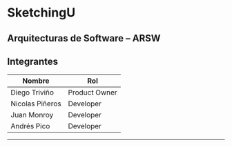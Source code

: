 # SketchingU
## Arquitecturas de Software – ARSW 
## Integrantes

|     Nombre    |     Rol         |
|--------------|------------- |
|Diego Triviño	|Product Owner    |
|Nicolas Piñeros |Developer   |[nicolaspineros](https://github.com/nicolaspineros )   |
|Juan Monroy |Developer   |[JuanoYolo](https://github.com/JuanoYolo)   |
|Andrés Pico|Developer   |[Jandres1420](https://github.com/Jandres1420)   |

--- 